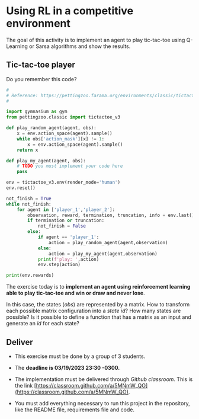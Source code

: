 # Using RL in a competitive environment
    
The goal of this activity is to implement an agent to play tic-tac-toe using Q-Learning or Sarsa algorithms and show the results.

## Tic-tac-toe player

Do you remember this code? 

```python
#
# Reference: https://pettingzoo.farama.org/environments/classic/tictactoe/
#

import gymnasium as gym
from pettingzoo.classic import tictactoe_v3

def play_random_agent(agent, obs):
    x = env.action_space(agent).sample()
    while obs['action_mask'][x] != 1:
        x = env.action_space(agent).sample()
    return x

def play_my_agent(agent, obs):
    # TODO you must implement your code here
    pass

env = tictactoe_v3.env(render_mode='human')
env.reset()

not_finish = True
while not_finish:
    for agent in ['player_1','player_2']:
        observation, reward, termination, truncation, info = env.last() 
        if termination or truncation:
            not_finish = False
        else:
            if agent == 'player_1':
                action = play_random_agent(agent,observation)
            else:
                action = play_my_agent(agent,observation)
            print(f'play: ',action)
            env.step(action)

print(env.rewards)
```

The exercise today is to **implement an agent using reinforcement learning able to play tic-tac-toe and win or draw and never lose**. 

In this case, the states (*obs*) are represented by a matrix. How to transform each possible matrix configuration into a *state id*? How many states are possible? Is it possible to define a function that has a matrix as an input and generate an *id* for each state?

## Deliver

* This exercise must be done by a group of 3 students. 

* The **deadline is 03/19/2023 23:30 -0300.**

* The implementation must be delivered through *Github classroom*. This is the link [https://classroom.github.com/a/5MNmW_QO](https://classroom.github.com/a/5MNmW_QO).

* You must add everything necessary to run this project in the repository, like the README file, requirements file and code.



